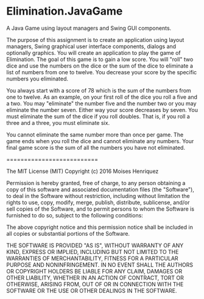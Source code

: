 # Elimination.JavaGame
A Java Game using layout managers and Swing GUI components.

The purpose of this assignment is to create an application using layout managers, Swing graphical user interface components, dialogs and optionally graphics. You will create an application to play the game of Elimination. The goal of this game is to gain a low score. You will "roll" two dice and use the numbers on the dice or the sum of the dice to eliminate a list of numbers from one to twelve. You decrease your score by the specific numbers you eliminated.

You always start with a score of 78 which is the sum of the numbers from one to twelve. As an example, on your first roll of the dice you roll a five and a two. You may "eliminate" the number five and the number two or you may eliminate the number seven. Either way your score decreases by seven. You must eliminate the sum of the dice if you roll doubles. That is, if you roll a three and a three, you must eliminate six.

You cannot eliminate the same number more than once per game. The game ends when you roll the dice and cannot eliminate any numbers. Your final game score is the sum of all the numbers you have not eliminated. 

==========================

The MIT License (MIT)
Copyright (c) 2016 Moises Henriquez

Permission is hereby granted, free of charge, to any person obtaining a copy of this software and associated documentation files (the "Software"), to deal in the Software without restriction, including without limitation the rights to use, copy, modify, merge, publish, distribute, sublicense, and/or sell copies of the Software, and to permit persons to whom the Software is furnished to do so, subject to the following conditions:

The above copyright notice and this permission notice shall be included in all copies or substantial portions of the Software.

THE SOFTWARE IS PROVIDED "AS IS", WITHOUT WARRANTY OF ANY KIND, EXPRESS OR IMPLIED, INCLUDING BUT NOT LIMITED TO THE WARRANTIES OF MERCHANTABILITY, FITNESS FOR A PARTICULAR PURPOSE AND NONINFRINGEMENT. IN NO EVENT SHALL THE AUTHORS OR COPYRIGHT HOLDERS BE LIABLE FOR ANY CLAIM, DAMAGES OR OTHER LIABILITY, WHETHER IN AN ACTION OF CONTRACT, TORT OR OTHERWISE, ARISING FROM, OUT OF OR IN CONNECTION WITH THE SOFTWARE OR THE USE OR OTHER DEALINGS IN THE SOFTWARE.
